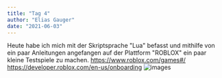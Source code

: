 ```yaml
---
title: "Tag 4"
author: "Elias Gauger"
date: "2021-06-03"
---
```


Heute habe ich mich mit der Skriptsprache "Lua" befasst und mithilfe von ein paar Anleitungen angefangen auf der Plattform "ROBLOX" ein paar kleine Testspiele zu machen.
https://www.roblox.com/games#/
https://developer.roblox.com/en-us/onboarding
![images](https://i.gyazo.com/8900e78a45dbb0e190fcec3ba7bf9180.png)